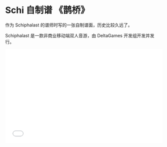 # Schi 自制谱 《鹊桥》

作为 Schiphalast 的谱师时写的一张自制谱面，历史比较久远了。

Schiphalast 是一款非商业移动端双人音游，由 DeltaGames 开发组开发并发行。

<div style="position: relative; padding: 30% 45%;">
<iframe style="position: absolute; width: 100%; height: 100%; left: 0; top: 0;" src="//player.bilibili.com/player.html?aid=334783839&page=1" scrolling="no" border="0" frameborder="no" framespacing="0" allowfullscreen="true"></iframe>
</div>